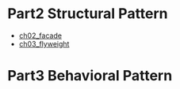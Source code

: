 # Part2 Structural Pattern
* [ch02_facade](/Part2%20Structural%20Pattern/ch02_facade.md)
* [ch03_flyweight](/Part2%20Structural%20Pattern/ch03_flyweight.md)

# Part3 Behavioral Pattern